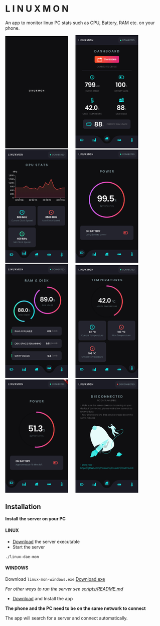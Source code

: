 # L I N U X M O N
An app to monitor linux PC stats such as CPU, Battery, RAM etc. on your phone.

<img width="200" src="screenshots/7.png"/> &nbsp;&nbsp;&nbsp;&nbsp; <img width="200" src="screenshots/1.png"/> &nbsp;&nbsp;&nbsp;&nbsp; <img width="200" src="screenshots/2.png"/> &nbsp;&nbsp;&nbsp;&nbsp; <img width="200" src="screenshots/3.png"/>
&nbsp;&nbsp;&nbsp;&nbsp;
<img width="200" src="screenshots/4.png"/> &nbsp;&nbsp;&nbsp;&nbsp; <img width="200" src="screenshots/5.png"/> &nbsp;&nbsp;&nbsp;&nbsp; <img width="200" src="screenshots/8.png"/> &nbsp;&nbsp;&nbsp;&nbsp; <img width="200" src="screenshots/6.png"/>

## Installation
**Install the server on your PC**
#### LINUX
- [Download](https://github.com/therexone/linux-mon/raw/master/scripts/dist/linux-dae-mon) the server executable
- Start the server 
```
./linux-dae-mon
```
#### WINDOWS
Download `linux-mon-windows.exe`
 [Download exe](https://github.com/therexone/linux-mon/raw/master/scripts/dist/linux-mon-windows.exe)
 
*For other ways to run the server see [scripts/README.md](https://github.com/therexone/linux-mon/blob/master/scripts/README.md)*

- [Download](https://github.com/therexone/linux-mon/releases/download/v1.0.1-alpha%2B2/linuxmon-arm64-v8a-release.apk) and Install the app

**The phone and the PC need to be on the same network to connect**

The app will search for a server and connect automatically.



